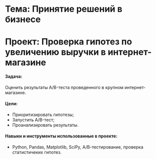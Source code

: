 # Тема: Принятие решений в бизнесе

# Проект: Проверка гипотез по увеличению выручки в интернет-магазине

#### Задача:
Оценить результаты A/B-теста проведенного в крупном интернет-магазине.

#### Цели:

* Приоритизировать гипотезы;
* Запустить A/B-тест;
* Проанализировать результаты.


#### Навыки и инструменты использованные в проекте:
* Python, Pandas, Matplotlib, SciPy, А/В-тестирование, проверка статистичеких гипотез.
